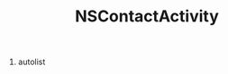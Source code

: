 ﻿---
uid: crmscript_ref_NSContactActivity
title: NSContactActivity
intellisense: Void.NSContactActivity
keywords: NSContactActivity
so.topic: reference
---



1. autolist 

